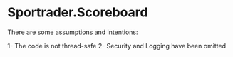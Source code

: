 # Sportrader.Scoreboard

There are some assumptions and intentions:

1- The code is not thread-safe
2- Security and Logging have been omitted
